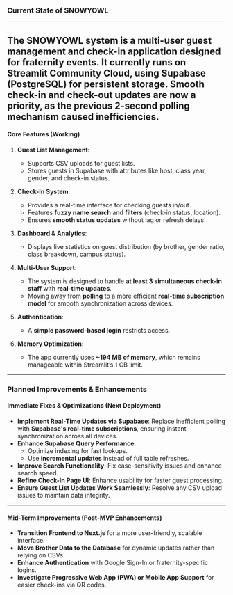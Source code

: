 ### Current State of SNOWYOWL
---
The **SNOWYOWL system** is a **multi-user guest management and check-in application** designed for fraternity events. It currently runs on **Streamlit Community Cloud**, using **Supabase (PostgreSQL)** for persistent storage. Smooth check-in and check-out updates are now a priority, as the previous **2-second polling mechanism** caused inefficiencies.  
---
#### **Core Features (Working)**  
1. **Guest List Management**:  
   - Supports CSV uploads for guest lists.  
   - Stores guests in Supabase with attributes like host, class year, gender, and check-in status.  

2. **Check-In System**:  
   - Provides a real-time interface for checking guests in/out.  
   - Features **fuzzy name search** and **filters** (check-in status, location).  
   - Ensures **smooth status updates** without lag or refresh delays.  

3. **Dashboard & Analytics**:  
   - Displays live statistics on guest distribution (by brother, gender ratio, class breakdown, campus status).  

4. **Multi-User Support**:  
   - The system is designed to handle **at least 3 simultaneous check-in staff** with **real-time updates**.  
   - Moving away from **polling** to a more efficient **real-time subscription model** for smooth synchronization across devices.  

5. **Authentication**:  
   - A **simple password-based login** restricts access.  

6. **Memory Optimization**:  
   - The app currently uses **~194 MB of memory**, which remains manageable within Streamlit’s 1 GB limit.  

---

### **Planned Improvements & Enhancements**  

#### **Immediate Fixes & Optimizations (Next Deployment)**  

- **Implement Real-Time Updates via Supabase**: Replace inefficient polling with **Supabase's real-time subscriptions**, ensuring instant synchronization across all devices.  
- **Enhance Supabase Query Performance**:  
    - Optimize indexing for fast lookups.  
    - Use **incremental updates** instead of full table refreshes.  
- **Improve Search Functionality**: Fix case-sensitivity issues and enhance search speed.  
- **Refine Check-In Page UI**: Enhance usability for faster guest processing.  
- **Ensure Guest List Updates Work Seamlessly**: Resolve any CSV upload issues to maintain data integrity.  

---

#### **Mid-Term Improvements (Post-MVP Enhancements)**  
- **Transition Frontend to Next.js** for a more user-friendly, scalable interface.  
- **Move Brother Data to the Database** for dynamic updates rather than relying on CSVs.  
- **Enhance Authentication** with Google Sign-In or fraternity-specific logins.  
- **Investigate Progressive Web App (PWA) or Mobile App Support** for easier check-ins via QR codes.  

